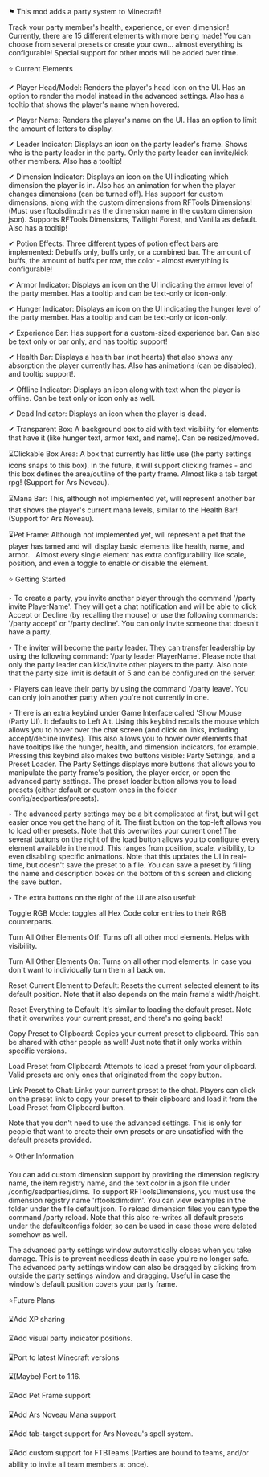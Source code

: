 ⚑ This mod adds a party system to Minecraft! 

Track your party member's health, experience, or even dimension! Currently, there are 15 different elements with more being made! You can choose from several presets or create your own... almost everything is configurable! Special support for other mods will be added over time.

⭐ Current Elements

✔ Player Head/Model: Renders the player's head icon on the UI. Has an option to render the model instead in the advanced settings. Also has a tooltip that shows the player's name when hovered.

✔ Player Name: Renders the player's name on the UI. Has an option to limit the amount of letters to display.

✔ Leader Indicator: Displays an icon on the party leader's frame. Shows who is the party leader in the party. Only the party leader can invite/kick other members. Also has a tooltip!

✔ Dimension Indicator: Displays an icon on the UI indicating which dimension the player is in. Also has an animation for when the player changes dimensions (can be turned off). Has support for custom dimensions, along with the custom dimensions from RFTools Dimensions! (Must use rftoolsdim:dim as the dimension name in the custom dimension json). Supports RFTools Dimensions, Twilight Forest, and Vanilla as default. Also has a tooltip!

✔ Potion Effects: Three different types of potion effect bars are implemented: Debuffs only, buffs only, or a combined bar. The amount of buffs, the amount of buffs per row, the color - almost everything is configurable!

✔ Armor Indicator: Displays an icon on the UI indicating the armor level of the party member. Has a tooltip and can be text-only or icon-only.

✔ Hunger Indicator: Displays an icon on the UI indicating the hunger level of the party member. Has a tooltip and can be text-only or icon-only.

✔ Experience Bar: Has support for a custom-sized experience bar. Can also be text only or bar only, and has tooltip support!

✔ Health Bar: Displays a health bar (not hearts) that also shows any absorption the player currently has. Also has animations (can be disabled), and tooltip support!.

✔ Offline Indicator: Displays an icon along with text when the player is offline. Can be text only or icon only as well.

✔ Dead Indicator: Displays an icon when the player is dead.

✔ Transparent Box: A background box to aid with text visibility for elements that have it (like hunger text, armor text, and name). Can be resized/moved.

⌛Clickable Box Area: A box that currently has little use (the party settings icons snaps to this box). In the future, it will support clicking frames - and this box defines the area/outline of the party frame. Almost like a tab target rpg! (Support for Ars Noveau).

⌛Mana Bar: This, although not implemented yet, will represent another bar that shows the player's current mana levels, similar to the Health Bar! (Support for Ars Noveau).

⌛Pet Frame: Although not implemented yet, will represent a pet that the player has tamed and will display basic elements like health, name, and armor.
 
Almost every single element has extra configurability like scale, position, and even a toggle to enable or disable the element.

⭐ Getting Started

‣ To create a party, you invite another player through the command '/party invite PlayerName'. They will get a chat notification and will be able to click Accept or Decline (by recalling the mouse) or use the following commands: '/party accept' or '/party decline'. You can only invite someone that doesn't have a party.

‣ The inviter will become the party leader. They can transfer leadership by using the following command: '/party leader PlayerName'. Please note that only the party leader can kick/invite other players to the party. Also note that the party size limit is default of 5 and can be configured on the server.

‣ Players can leave their party by using the command '/party leave'. You can only join another party when you're not currently in one.

‣ There is an extra keybind under Game Interface called 'Show Mouse (Party UI). It defaults to Left Alt. Using this keybind recalls the mouse which allows you to hover over the chat screen (and click on links, including accept/decline invites). This also allows you to hover over elements that have tooltips like the hunger, health, and dimension indicators, for example. Pressing this keybind also makes two buttons visible: Party Settings, and a Preset Loader. The Party Settings displays more buttons that allows you to manipulate the party frame's position, the player order, or open the advanced party settings. The preset loader button allows you to load presets (either default or custom ones in the folder config/sedparties/presets). 

‣ The advanced party settings may be a bit complicated at first, but will get easier once you get the hang of it. The first button on the top-left allows you to load other presets. Note that this overwrites your current one! The several buttons on the right of the load button allows you to configure every element available in the mod. This ranges from position, scale, visibility, to even disabling specific animations. Note that this updates the UI in real-time, but doesn't save the preset to a file. You can save a preset by filling the name and description boxes on the bottom of this screen and clicking the save button.

‣ The extra buttons on the right of the UI are also useful:

Toggle RGB Mode: toggles all Hex Code color entries to their RGB counterparts.

Turn All Other Elements Off: Turns off all other mod elements. Helps with visibility.

Turn All Other Elements On: Turns on all other mod elements. In case you don't want to individually turn them all back on.

Reset Current Element to Default: Resets the current selected element to its default position. Note that it also depends on the main frame's width/height.

Reset Everything to Default: It's similar to loading the default preset. Note that it overwrites your current preset, and there's no going back!

Copy Preset to Clipboard: Copies your current preset to clipboard. This can be shared with other people as well! Just note that it only works within specific versions.

Load Preset from Clipboard: Attempts to load a preset from your clipboard. Valid presets are only ones that originated from the copy button.

Link Preset to Chat: Links your current preset to the chat. Players can click on the preset link to copy your preset to their clipboard and load it from the Load Preset from Clipboard button.

Note that you don't need to use the advanced settings. This is only for people that want to create their own presets or are unsatisfied with the default presets provided.

⭐ Other Information

You can add custom dimension support by providing the dimension registry name, the item registry name, and the text color in a json file under /config/sedparties/dims. To support RFToolsDimensions, you must use the dimension registry name 'rftoolsdim:dim'. You can view examples in the folder under the file default.json. To reload dimension files you can type the command /party reload. Note that this also re-writes all default presets under the defaultconfigs folder, so can be used in case those were deleted somehow as well.

The advanced party settings window automatically closes when you take damage. This is to prevent needless death in case you're no longer safe. The advanced party settings window can also be dragged by clicking from outside the party settings window and dragging. Useful in case the window's default position covers your party frame.

⭐Future Plans

⌛Add XP sharing

⌛Add visual party indicator positions.

⌛Port to latest Minecraft versions

⌛(Maybe) Port to 1.16. 

⌛Add Pet Frame support

⌛Add Ars Noveau Mana support

⌛Add tab-target support for Ars Noveau's spell system.

⌛Add custom support for FTBTeams (Parties are bound to teams, and/or ability to invite all team members at once).
